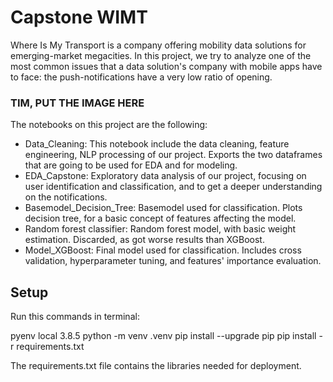 # Capstone WIMT

Where Is My Transport is a company offering mobility data solutions for emerging-market megacities.
In this project, we try to analyze one of the most common issues that a data solution's company with mobile apps have to face: the push-notifications have a very low ratio of opening.
### TIM, PUT THE IMAGE HERE

The notebooks on this project are the following:
- Data_Cleaning: This notebook include the data cleaning, feature engineering, NLP processing of our project. Exports the two dataframes that are going to be used for EDA and for modeling.
- EDA_Capstone: Exploratory data analysis of our project, focusing on user identification and classification, and to get a deeper understanding on the notifications.
- Basemodel_Decision_Tree: Basemodel used for classification. Plots decision tree, for a basic concept of features affecting the model.
- Random forest classifier: Random forest model, with basic weight estimation. Discarded, as got worse results than XGBoost.
- Model_XGBoost: Final model used for classification. Includes cross validation, hyperparameter tuning, and features' importance evaluation.
## Setup

Run this commands in terminal:

pyenv local 3.8.5
python -m venv .venv
pip install --upgrade pip
pip install -r requirements.txt

The requirements.txt file contains the libraries needed for deployment.